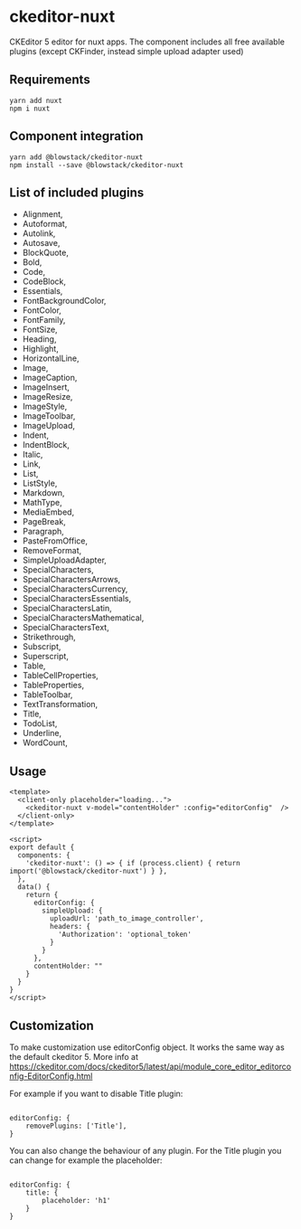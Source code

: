 # ckeditor-nuxt
CKEditor 5 editor for nuxt apps. The component includes all free available plugins (except CKFinder, instead simple upload adapter used)

## Requirements
```
yarn add nuxt
npm i nuxt
```

## Component integration
```
yarn add @blowstack/ckeditor-nuxt
npm install --save @blowstack/ckeditor-nuxt
```

## List of included plugins
* Alignment,
* Autoformat,
* Autolink,
* Autosave,
* BlockQuote,
* Bold,
* Code,
* CodeBlock,
* Essentials,
* FontBackgroundColor,
* FontColor,
* FontFamily,
* FontSize,
* Heading,
* Highlight,
* HorizontalLine,
* Image,
* ImageCaption,
* ImageInsert,
* ImageResize,
* ImageStyle,
* ImageToolbar,
* ImageUpload,
* Indent,
* IndentBlock,
* Italic,
* Link,
* List,
* ListStyle,
* Markdown,
* MathType,
* MediaEmbed,
* PageBreak,
* Paragraph,
* PasteFromOffice,
* RemoveFormat,
* SimpleUploadAdapter,
* SpecialCharacters,
* SpecialCharactersArrows,
* SpecialCharactersCurrency,
* SpecialCharactersEssentials,
* SpecialCharactersLatin,
* SpecialCharactersMathematical,
* SpecialCharactersText,
* Strikethrough,
* Subscript,
* Superscript,
* Table,
* TableCellProperties,
* TableProperties,
* TableToolbar,
* TextTransformation,
* Title,
* TodoList,
* Underline,
* WordCount,

## Usage
```
<template>
  <client-only placeholder="loading...">
    <ckeditor-nuxt v-model="contentHolder" :config="editorConfig"  />
  </client-only>
</template>

<script>
export default {
  components: {
    'ckeditor-nuxt': () => { if (process.client) { return import('@blowstack/ckeditor-nuxt') } },
  },
  data() {
    return {
      editorConfig: {
        simpleUpload: {
          uploadUrl: 'path_to_image_controller',
          headers: {
            'Authorization': 'optional_token'
          }
        }
      },
      contentHolder: ""
    }
  }
}
</script>
```
## Customization

To make customization use editorConfig object.
It works the same way as the default ckeditor 5.
More info at https://ckeditor.com/docs/ckeditor5/latest/api/module_core_editor_editorconfig-EditorConfig.html

For example if you want to disable Title plugin:

```

editorConfig: {
    removePlugins: ['Title'],
}
```

You can also change the behaviour of any plugin. For the Title plugin you can change for example the placeholder:

```

editorConfig: {
    title: {
        placeholder: 'h1'
    }
}
```
